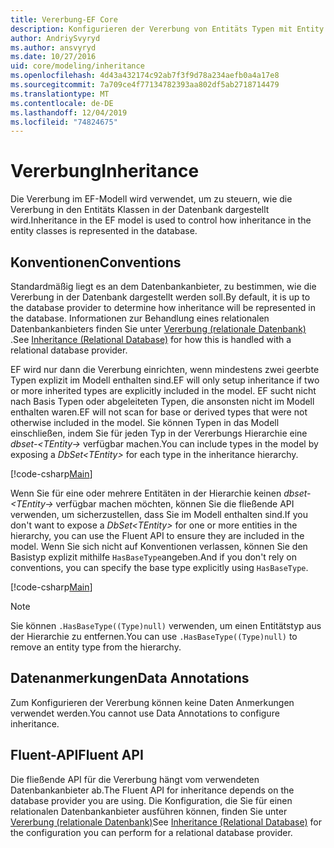 ```yaml
---
title: Vererbung-EF Core
description: Konfigurieren der Vererbung von Entitäts Typen mit Entity Framework Core
author: AndriySvyryd
ms.author: ansvyryd
ms.date: 10/27/2016
uid: core/modeling/inheritance
ms.openlocfilehash: 4d43a432174c92ab7f3f9d78a234aefb0a4a17e8
ms.sourcegitcommit: 7a709ce4f77134782393aa802df5ab2718714479
ms.translationtype: MT
ms.contentlocale: de-DE
ms.lasthandoff: 12/04/2019
ms.locfileid: "74824675"
---
```

# <a name="inheritance"></a><span data-ttu-id="2c096-103">Vererbung</span><span class="sxs-lookup"><span data-stu-id="2c096-103">Inheritance</span></span>

<span data-ttu-id="2c096-104">Die Vererbung im EF-Modell wird verwendet, um zu steuern, wie die Vererbung in den Entitäts Klassen in der Datenbank dargestellt wird.</span><span class="sxs-lookup"><span data-stu-id="2c096-104">Inheritance in the EF model is used to control how inheritance in the entity classes is represented in the database.</span></span>

## <a name="conventions"></a><span data-ttu-id="2c096-105">Konventionen</span><span class="sxs-lookup"><span data-stu-id="2c096-105">Conventions</span></span>

<span data-ttu-id="2c096-106">Standardmäßig liegt es an dem Datenbankanbieter, zu bestimmen, wie die Vererbung in der Datenbank dargestellt werden soll.</span><span class="sxs-lookup"><span data-stu-id="2c096-106">By default, it is up to the database provider to determine how inheritance will be represented in the database.</span></span> <span data-ttu-id="2c096-107">Informationen zur Behandlung eines relationalen Datenbankanbieters finden Sie unter [Vererbung (relationale Datenbank)](relational/inheritance.md) .</span><span class="sxs-lookup"><span data-stu-id="2c096-107">See [Inheritance (Relational Database)](relational/inheritance.md) for how this is handled with a relational database provider.</span></span>

<span data-ttu-id="2c096-108">EF wird nur dann die Vererbung einrichten, wenn mindestens zwei geerbte Typen explizit im Modell enthalten sind.</span><span class="sxs-lookup"><span data-stu-id="2c096-108">EF will only setup inheritance if two or more inherited types are explicitly included in the model.</span></span> <span data-ttu-id="2c096-109">EF sucht nicht nach Basis Typen oder abgeleiteten Typen, die ansonsten nicht im Modell enthalten waren.</span><span class="sxs-lookup"><span data-stu-id="2c096-109">EF will not scan for base or derived types that were not otherwise included in the model.</span></span> <span data-ttu-id="2c096-110">Sie können Typen in das Modell einschließen, indem Sie für jeden Typ in der Vererbungs Hierarchie eine *dbset-\<TEntity->* verfügbar machen.</span><span class="sxs-lookup"><span data-stu-id="2c096-110">You can include types in the model by exposing a *DbSet\<TEntity>* for each type in the inheritance hierarchy.</span></span>

[!code-csharp[Main](../../../samples/core/Modeling/Conventions/InheritanceDbSets.cs?highlight=3-4&name=Model)]

<span data-ttu-id="2c096-111">Wenn Sie für eine oder mehrere Entitäten in der Hierarchie keinen *dbset-\<TEntity->* verfügbar machen möchten, können Sie die fließende API verwenden, um sicherzustellen, dass Sie im Modell enthalten sind.</span><span class="sxs-lookup"><span data-stu-id="2c096-111">If you don't want to expose a *DbSet\<TEntity>* for one or more entities in the hierarchy, you can use the Fluent API to ensure they are included in the model.</span></span>
<span data-ttu-id="2c096-112">Wenn Sie sich nicht auf Konventionen verlassen, können Sie den Basistyp explizit mithilfe `HasBaseType`angeben.</span><span class="sxs-lookup"><span data-stu-id="2c096-112">And if you don't rely on conventions, you can specify the base type explicitly using `HasBaseType`.</span></span>

[!code-csharp[Main](../../../samples/core/Modeling/Conventions/InheritanceModelBuilder.cs?highlight=7&name=Context)]

> [!NOTE]
> <span data-ttu-id="2c096-113">Sie können `.HasBaseType((Type)null)` verwenden, um einen Entitätstyp aus der Hierarchie zu entfernen.</span><span class="sxs-lookup"><span data-stu-id="2c096-113">You can use `.HasBaseType((Type)null)` to remove an entity type from the hierarchy.</span></span>

## <a name="data-annotations"></a><span data-ttu-id="2c096-114">Datenanmerkungen</span><span class="sxs-lookup"><span data-stu-id="2c096-114">Data Annotations</span></span>

<span data-ttu-id="2c096-115">Zum Konfigurieren der Vererbung können keine Daten Anmerkungen verwendet werden.</span><span class="sxs-lookup"><span data-stu-id="2c096-115">You cannot use Data Annotations to configure inheritance.</span></span>

## <a name="fluent-api"></a><span data-ttu-id="2c096-116">Fluent-API</span><span class="sxs-lookup"><span data-stu-id="2c096-116">Fluent API</span></span>

<span data-ttu-id="2c096-117">Die fließende API für die Vererbung hängt vom verwendeten Datenbankanbieter ab.</span><span class="sxs-lookup"><span data-stu-id="2c096-117">The Fluent API for inheritance depends on the database provider you are using.</span></span> <span data-ttu-id="2c096-118">Die Konfiguration, die Sie für einen relationalen Datenbankanbieter ausführen können, finden Sie unter [Vererbung (relationale Datenbank)](relational/inheritance.md)</span><span class="sxs-lookup"><span data-stu-id="2c096-118">See [Inheritance (Relational Database)](relational/inheritance.md) for the configuration you can perform for a relational database provider.</span></span>
